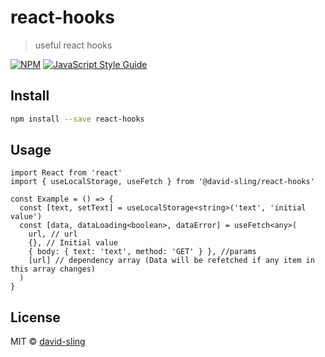# react-hooks

> useful react hooks

[![NPM](https://img.shields.io/npm/v/react-hooks.svg)](https://www.npmjs.com/package/react-hooks) [![JavaScript Style Guide](https://img.shields.io/badge/code_style-standard-brightgreen.svg)](https://standardjs.com)

## Install

```bash
npm install --save react-hooks
```

## Usage

```tsx
import React from 'react'
import { useLocalStorage, useFetch } from '@david-sling/react-hooks'

const Example = () => {
  const [text, setText] = useLocalStorage<string>('text', 'initial value')
  const [data, dataLoading<boolean>, dataError] = useFetch<any>(
    url, // url
    {}, // Initial value
    { body: { text: 'text', method: 'GET' } }, //params
    [url] // dependency array (Data will be refetched if any item in this array changes)
  )
}
```

## License

MIT © [david-sling](https://github.com/david-sling)
